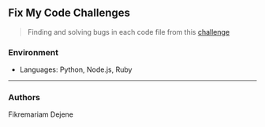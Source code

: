 ## Fix My Code Challenges
> Finding and solving bugs in each code file from this [challenge](https://github.com/holbertonschool/0x00-Fix_My_Code_Challenge)

### Environment
* Languages: Python, Node.js, Ruby
---
### Authors
Fikremariam Dejene
